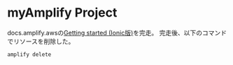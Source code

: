# myAmplify Project
docs.amplify.awsの[Getting started (Ionic版)](https://docs.amplify.aws/start/q/integration/ionic)を完走。
完走後、以下のコマンドでリソースを削除した。
```bash
amplify delete
```
